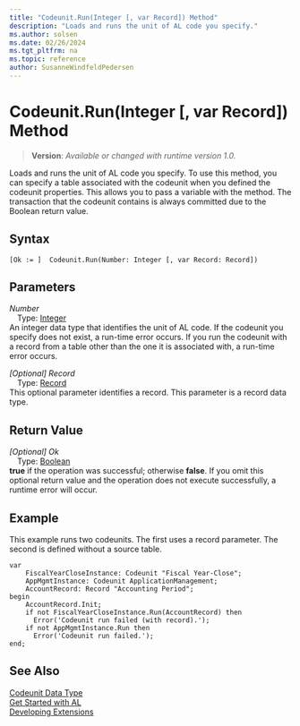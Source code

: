 ```yaml
---
title: "Codeunit.Run(Integer [, var Record]) Method"
description: "Loads and runs the unit of AL code you specify."
ms.author: solsen
ms.date: 02/26/2024
ms.tgt_pltfrm: na
ms.topic: reference
author: SusanneWindfeldPedersen
---
```

[//]: # (START>DO_NOT_EDIT)
[//]: # (IMPORTANT:Do not edit any of the content between here and the END>DO_NOT_EDIT.)
[//]: # (Any modifications should be made in the .xml files in the ModernDev repo.)
# Codeunit.Run(Integer [, var Record]) Method
> **Version**: _Available or changed with runtime version 1.0._

Loads and runs the unit of AL code you specify. To use this method, you can specify a table associated with the codeunit when you defined the codeunit properties. This allows you to pass a variable with the method. The transaction that the codeunit contains is always committed due to the Boolean return value.


## Syntax
```AL
[Ok := ]  Codeunit.Run(Number: Integer [, var Record: Record])
```
## Parameters
*Number*  
&emsp;Type: [Integer](../integer/integer-data-type.md)  
An integer data type that identifies the unit of AL code. If the codeunit you specify does not exist, a run-time error occurs. If you run the codeunit with a record from a table other than the one it is associated with, a run-time error occurs.  

*[Optional] Record*  
&emsp;Type: [Record](../record/record-data-type.md)  
This optional parameter identifies a record. This parameter is a record data type.  


## Return Value
*[Optional] Ok*  
&emsp;Type: [Boolean](../boolean/boolean-data-type.md)  
**true** if the operation was successful; otherwise **false**.   If you omit this optional return value and the operation does not execute successfully, a runtime error will occur.  


[//]: # (IMPORTANT: END>DO_NOT_EDIT)

## Example

This example runs two codeunits. The first uses a record parameter. The second is defined without a source table.

```al
var
    FiscalYearCloseInstance: Codeunit "Fiscal Year-Close";
    AppMgmtInstance: Codeunit ApplicationManagement;
    AccountRecord: Record "Accounting Period";
begin  
    AccountRecord.Init;  
    if not FiscalYearCloseInstance.Run(AccountRecord) then  
      Error('Codeunit run failed (with record).');  
    if not AppMgmtInstance.Run then  
      Error('Codeunit run failed.');  
end;
```  

## See Also
[Codeunit Data Type](codeunit-data-type.md)  
[Get Started with AL](../../devenv-get-started.md)  
[Developing Extensions](../../devenv-dev-overview.md)